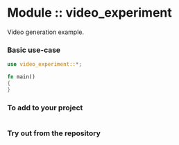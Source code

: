 <!-- {{# generate.module_header{} #}} -->

# Module :: video_experiment

Video generation example.

### Basic use-case

<!-- {{# generate.module{} #}} -->

```rust
use video_experiment::*;

fn main()
{
}
```

### To add to your project

```bash
```

### Try out from the repository

``` shell test
```
